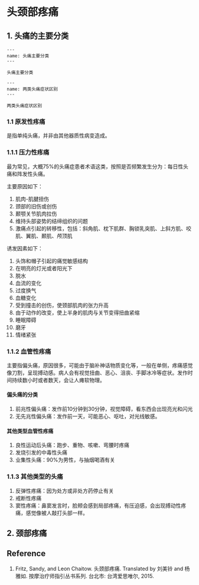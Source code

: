 # 头颈部疼痛

## 1. 头痛的主要分类

```{figure} /_static/img/2022-02-08-15-19-04.png
---
name: 头痛主要分类
---

头痛主要分类
```

```{figure} /_static/img/2022-02-08-15-38-49.png
---
name: 两类头痛症状区别
---

两类头痛症状区别
```

### 1.1 原发性疼痛

是指单纯头痛，并非由其他器质性病变造成。

### 1.1.1 压力性疼痛

最为常见，大概75%的头痛症患者术语这类，按照是否频繁发生分为：每日性头痛和阵发性头痛。

主要原因如下：

1. 肌肉-肌腱扭伤
2. 颈部的旧伤或创伤
3. 颞颚关节肌肉拉伤
4. 维持头部姿势的结缔组织的问题
5. 激痛点引起的转移性，包括：斜角肌、枕下肌群、胸锁乳突肌、上斜方肌、咬肌、翼肌、颞肌、颅顶肌


诱发因素如下：

1. 头饰和帽子引起的痛觉敏感结构
2. 在明亮的灯光或者阳光下
3. 脱水
4. 血流的变化
5. 过度换气
6. 血糖变化
7. 受到撞击的创伤，使颈部肌肉的张力升高
8. 由于动作的改变，使上半身的肌肉与关节变得扭曲紧缩
9. 睡眠障碍
10. 磨牙
11. 情绪紧张

### 1.1.2 血管性疼痛

主要指偏头痛，原因很多，可能由于脑补神话物质变化等，一般在单侧，疼痛感觉像刀割，呈现搏动感。病人会有视觉扭曲、恶心、沮丧、手脚冰冷等症状。发作时间持续数小时或者数天，会让人瘫软物理。

#### 偏头痛的分类

1. 前兆性偏头痛：发作前10分钟到30分钟，视觉障碍，看东西会出现亮光和闪光
2. 无先兆性偏头痛：发作前一天，可能恶心、呕吐，对光线敏感。

#### 其他类型血管性疼痛

1. 良性运动后头痛：跑步、重物、咳嗽、弯腰时疼痛
2. 发烧引发的中毒性头痛
3. 业集性头痛：90%为男性，与抽烟喝酒有关


### 1.1.3 其他类型的头痛

1. 反弹性疼痛：因为处方或非处方药停止有关
2. 戒断性疼痛
3. 窦性疼痛：鼻窦发言时，脸颊会感到局部疼痛，有压迫感，会出现搏动性疼痛，感觉像被人敲打头部一样。


## 2. 颈部疼痛



## Reference

1. Fritz, Sandy, and Leon Chaitow. 头颈部疼痛. Translated by 刘美铃 and 杨雅如. 按摩治疗师指引丛书系列. 台北市: 台湾爱思唯尔, 2015.